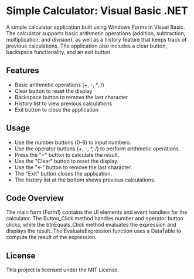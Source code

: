 # Simple Calculator: Visual Basic .NET
A simple calculator application built using Windows Forms in Visual Basic. The calculator supports basic arithmetic operations (addition, subtraction, multiplication, and division), as well as a history feature that keeps track of previous calculations. The application also includes a clear button, backspace functionality, and an exit button.

## Features
- Basic arithmetic operations (+, -, *, /)
- Clear button to reset the display
- Backspace button to remove the last character
- History list to view previous calculations
- Exit button to close the application

## Usage
- Use the number buttons (0-9) to input numbers.
- Use the operator buttons (+, -, *, /) to perform arithmetic operations.
- Press the "=" button to calculate the result.
- Use the "Clear" button to reset the display.
- Use the "←" button to remove the last character.
- The "Exit" button closes the application.
- The history list at the bottom shows previous calculations.

## Code Overview
The main form (Form1) contains the UI elements and event handlers for the calculator. The Button_Click method handles number and operator button clicks, while the btnEquals_Click method evaluates the expression and displays the result. The EvaluateExpression function uses a DataTable to compute the result of the expression.

## License
This project is licensed under the MIT License.
